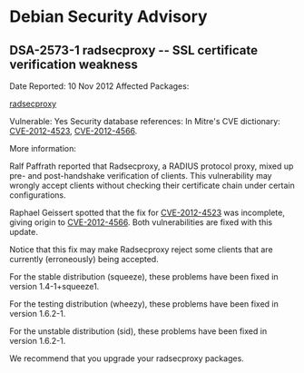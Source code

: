 
Debian Security Advisory
========================


DSA-2573-1 radsecproxy -- SSL certificate verification weakness
---------------------------------------------------------------



Date Reported:
10 Nov 2012
Affected Packages:

[radsecproxy](https://packages.debian.org/src:radsecproxy)

Vulnerable:
Yes
Security database references:
In Mitre's CVE dictionary: [CVE-2012-4523](https://security-tracker.debian.org/tracker/CVE-2012-4523), [CVE-2012-4566](https://security-tracker.debian.org/tracker/CVE-2012-4566).  

More information:

Ralf Paffrath reported that Radsecproxy, a RADIUS protocol proxy, mixed up
pre- and post-handshake verification of clients. This vulnerability may
wrongly accept clients without checking their certificate chain under
certain configurations.


Raphael Geissert spotted that the fix for [CVE-2012-4523](https://security-tracker.debian.org/tracker/CVE-2012-4523) was incomplete,
giving origin to [CVE-2012-4566](https://security-tracker.debian.org/tracker/CVE-2012-4566). Both vulnerabilities are fixed with this
update.


Notice that this fix may make Radsecproxy reject some clients that are
currently (erroneously) being accepted.


For the stable distribution (squeeze), these problems have been fixed in
version 1.4-1+squeeze1.


For the testing distribution (wheezy), these problems have been fixed in
version 1.6.2-1.


For the unstable distribution (sid), these problems have been fixed in
version 1.6.2-1.


We recommend that you upgrade your radsecproxy packages.





